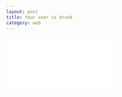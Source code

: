 ```yaml
---
layout: post
title: Your user is drunk
category: web
---
```

<iframe class="youtube" src="//www.youtube.com/embed/r2CbbBLVaPk?rel=0" frameborder="0" allowfullscreen></iframe>
